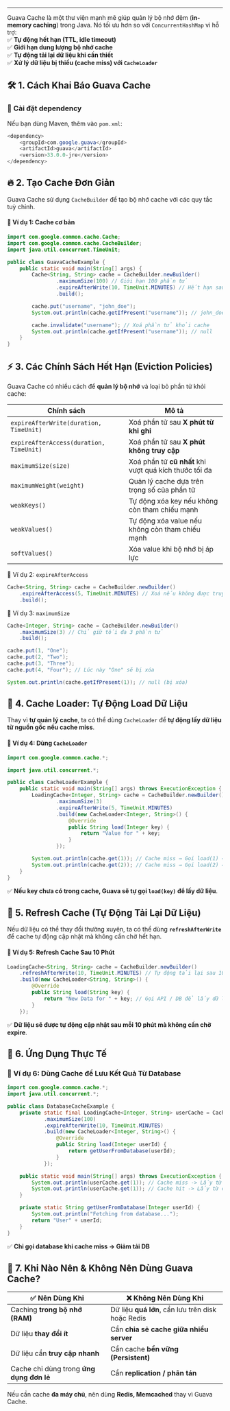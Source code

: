 
---
Guava Cache là một thư viện mạnh mẽ giúp quản lý bộ nhớ đệm (**in-memory caching**) trong Java. Nó tối ưu hơn so với `ConcurrentHashMap` vì hỗ trợ:  
✅ **Tự động hết hạn (TTL, idle timeout)**  
✅ **Giới hạn dung lượng bộ nhớ cache**  
✅ **Tự động tải lại dữ liệu khi cần thiết**  
✅ **Xử lý dữ liệu bị thiếu (cache miss) với `CacheLoader`**
## 🛠️ 1. Cách Khai Báo Guava Cache

### 📌 Cài đặt dependency

Nếu bạn dùng Maven, thêm vào `pom.xml`:
```java
<dependency>
    <groupId>com.google.guava</groupId>
    <artifactId>guava</artifactId>
    <version>33.0.0-jre</version>
</dependency>
```
## 🔥 2. Tạo Cache Đơn Giản

Guava Cache sử dụng `CacheBuilder` để tạo bộ nhớ cache với các quy tắc tuỳ chỉnh.

#### 📌 Ví dụ 1: Cache cơ bản
```java
import com.google.common.cache.Cache;
import com.google.common.cache.CacheBuilder;
import java.util.concurrent.TimeUnit;

public class GuavaCacheExample {
    public static void main(String[] args) {
        Cache<String, String> cache = CacheBuilder.newBuilder()
                .maximumSize(100) // Giới hạn 100 phần tử
                .expireAfterWrite(10, TimeUnit.MINUTES) // Hết hạn sau 10 phút
                .build();

        cache.put("username", "john_doe");
        System.out.println(cache.getIfPresent("username")); // john_doe

        cache.invalidate("username"); // Xoá phần tử khỏi cache
        System.out.println(cache.getIfPresent("username")); // null
    }
}
```
## ⚡ 3. Các Chính Sách Hết Hạn (Eviction Policies)

Guava Cache có nhiều cách để **quản lý bộ nhớ** và loại bỏ phần tử khỏi cache:

| **Chính sách**                          | **Mô tả**                                              |
| --------------------------------------- | ------------------------------------------------------ |
| `expireAfterWrite(duration, TimeUnit)`  | Xoá phần tử sau **X phút từ khi ghi**                  |
| `expireAfterAccess(duration, TimeUnit)` | Xoá phần tử sau **X phút không truy cập**              |
| `maximumSize(size)`                     | Xoá phần tử **cũ nhất** khi vượt quá kích thước tối đa |
| `maximumWeight(weight)`                 | Quản lý cache dựa trên trọng số của phần tử            |
| `weakKeys()`                            | Tự động xóa key nếu không còn tham chiếu mạnh          |
| `weakValues()`                          | Tự động xóa value nếu không còn tham chiếu mạnh        |
| `softValues()`                          | Xóa value khi bộ nhớ bị áp lực                         |
📌 Ví dụ 2: `expireAfterAccess`
```java
Cache<String, String> cache = CacheBuilder.newBuilder()
    .expireAfterAccess(5, TimeUnit.MINUTES) // Xoá nếu không được truy cập trong 5 phút
    .build();
```
📌 Ví dụ 3: `maximumSize`
```java
Cache<Integer, String> cache = CacheBuilder.newBuilder()
    .maximumSize(3) // Chỉ giữ tối đa 3 phần tử
    .build();

cache.put(1, "One");
cache.put(2, "Two");
cache.put(3, "Three");
cache.put(4, "Four"); // Lúc này "One" sẽ bị xóa

System.out.println(cache.getIfPresent(1)); // null (bị xóa)
```
## 🔄 4. Cache Loader: Tự Động Load Dữ Liệu

Thay vì **tự quản lý cache**, ta có thể dùng `CacheLoader` để **tự động lấy dữ liệu từ nguồn gốc nếu cache miss**.

#### 📌 Ví dụ 4: Dùng `CacheLoader`
```java
import com.google.common.cache.*;

import java.util.concurrent.*;

public class CacheLoaderExample {
    public static void main(String[] args) throws ExecutionException {
        LoadingCache<Integer, String> cache = CacheBuilder.newBuilder()
                .maximumSize(3)
                .expireAfterWrite(5, TimeUnit.MINUTES)
                .build(new CacheLoader<Integer, String>() {
                    @Override
                    public String load(Integer key) {
                        return "Value for " + key;
                    }
                });

        System.out.println(cache.get(1)); // Cache miss → Gọi load(1) → "Value for 1"
        System.out.println(cache.get(2)); // Cache miss → Gọi load(2) → "Value for 2"
    }
}
```
✅ **Nếu key chưa có trong cache, Guava sẽ tự gọi `load(key)` để lấy dữ liệu**.
## 🚀 5. Refresh Cache (Tự Động Tải Lại Dữ Liệu)

Nếu dữ liệu có thể thay đổi thường xuyên, ta có thể dùng **`refreshAfterWrite`** để cache tự động cập nhật mà không cần chờ hết hạn.

#### 📌 Ví dụ 5: Refresh Cache Sau 10 Phút
```java
LoadingCache<String, String> cache = CacheBuilder.newBuilder()
    .refreshAfterWrite(10, TimeUnit.MINUTES) // Tự động tải lại sau 10 phút
    .build(new CacheLoader<String, String>() {
        @Override
        public String load(String key) {
            return "New Data for " + key; // Gọi API / DB để lấy dữ liệu mới
        }
    });
```
✅ **Dữ liệu sẽ được tự động cập nhật sau mỗi 10 phút mà không cần chờ expire**.

## 🎯 6. Ứng Dụng Thực Tế

### 📌 Ví dụ 6: Dùng Cache để Lưu Kết Quả Từ Database
```java
import com.google.common.cache.*;
import java.util.concurrent.*;

public class DatabaseCacheExample {
    private static final LoadingCache<Integer, String> userCache = CacheBuilder.newBuilder()
            .maximumSize(100)
            .expireAfterWrite(10, TimeUnit.MINUTES)
            .build(new CacheLoader<Integer, String>() {
                @Override
                public String load(Integer userId) {
                    return getUserFromDatabase(userId);
                }
            });

    public static void main(String[] args) throws ExecutionException {
        System.out.println(userCache.get(1)); // Cache miss -> Lấy từ DB
        System.out.println(userCache.get(1)); // Cache hit -> Lấy từ cache
    }

    private static String getUserFromDatabase(Integer userId) {
        System.out.println("Fetching from database...");
        return "User" + userId;
    }
}
```
✅ **Chỉ gọi database khi cache miss → Giảm tải DB**
## 📌 7. Khi Nào Nên & Không Nên Dùng Guava Cache?

|✅ **Nên Dùng Khi**|❌ **Không Nên Dùng Khi**|
|---|---|
|Caching **trong bộ nhớ (RAM)**|Dữ liệu **quá lớn**, cần lưu trên disk hoặc Redis|
|Dữ liệu **thay đổi ít**|Cần **chia sẻ cache giữa nhiều server**|
|Dữ liệu cần **truy cập nhanh**|Cần cache **bền vững (Persistent)**|
|Cache chỉ dùng trong **ứng dụng đơn lẻ**|Cần **replication / phân tán**|

Nếu cần cache **đa máy chủ**, nên dùng **Redis, Memcached** thay vì Guava Cache.